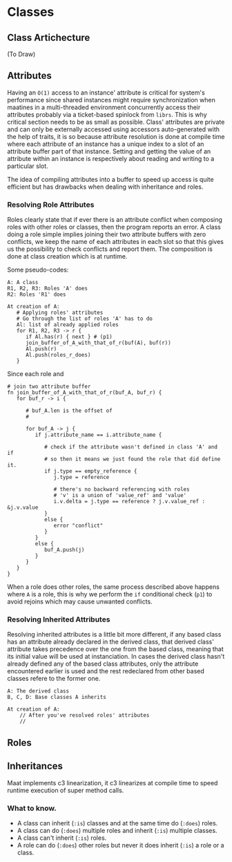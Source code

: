 # Classes

## Class Artichecture

(To Draw)

## Attributes

Having an `O(1)` access to an instance' attribute is critical for system's
performance since shared instances might require synchronization when
maatines in a multi-threaded environment concurrently access their
attributes probably via a ticket-based spinlock from `librs`. This is why
critical section needs to be as small as possible. Class' attributes are
private and can only be externally accessed using accessors auto-generated
with the help of traits, it is so because attribute resolution is done at
compile time where each attribute of an instance has a unique index to a
slot of an attribute buffer part of that instance. Setting and getting the
value of an attribute within an instance is respectively about reading and
writing to a particular slot.

The idea of compiling attributes into a buffer to speed up access is quite
efficient but has drawbacks when dealing with inheritance and roles.

### Resolving Role Attributes

Roles clearly state that if ever there is an attribute conflict when
composing roles with other roles or classes, then the program reports an
error. A class doing a role simple implies joining their two attribute
buffers with zero conflicts, we keep the name of each attributes in each
slot so that this gives us the possibility to check conflicts and report
them. The composition is done at class creation which is at runtime.

Some pseudo-codes:

```
A: A class
R1, R2, R3: Roles 'A' does
R2: Roles 'R1' does

At creation of A:
   # Applying roles' attributes
   # Go through the list of roles 'A' has to do
   Al: list of already applied roles
   for R1, R2, R3 -> r {
      if Al.has(r) { next } # (p1)
      join_buffer_of_A_with_that_of_r(buf(A), buf(r))
      Al.push(r)
      Al.push(roles_r_does)
   }
```

Since each role and 

```
# join two attribute buffer
fn join_buffer_of_A_with_that_of_r(buf_A, buf_r) {
   for buf_r -> i {

      # buf_A.len is the offset of 
      # 

      for buf_A -> j {
         if j.attribute_name == i.attribute_name {

            # check if the attribute wasn't defined in class 'A' and if
            # so then it means we just found the role that did define it.
            if j.type == empty_reference {
               j.type = reference

               # there's no backward referencing with roles
               # 'v' is a union of 'value_ref' and 'value'
               i.v.delta = j.type == reference ? j.v.value_ref : &j.v.value
            }
            else {
               error "conflict"
            }
         }
         else {
            buf_A.push(j)
         }
      }
   }
}
```

When a role does other roles, the same process described above happens
where `A` is a role, this is why we perform the `if` conditional check
(`p1`) to avoid rejoins which may cause unwanted conflicts.

### Resolving Inherited Attributes

Resolving inherited attributes is a little bit more different, if any based
class has an attribute already declared in the derived class, that derived
class' attribute takes precedence over the one from the based class, meaning
that its initial value will be used at instanciation. In cases the derived
class hasn't already defined any of the based class attributes, only the
attribute encountered earlier is used and the rest redeclared from other
based classes refere to the former one.





```
A: The derived class
B, C, D: Base classes A inherits

At creation of A:
    // After you've resolved roles' attributes
    //
```



## Roles


## Inheritances

Maat implements c3 linearization, it c3 linearizes at compile time to
speed runtime execution of super method calls.


### What to know.

* A class can inherit (`:is`) classes and at the same time do
  (`:does`) roles.
* A class can do (`:does`) multiple roles and inherit (`:is`)
  multiple classes.
* A class can't inherit (`:is`) roles.
* A role can do (`:does`) other roles but never it does inherit
  (`:is`) a role or a class.


